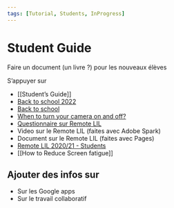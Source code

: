 ```yaml
---
tags: [Tutorial, Students, InProgress]
---
```


# Student Guide

Faire un document (un livre ?) pour les nouveaux élèves

S’appuyer sur 

- [[Student’s Guide]]
- [Back to school 2022](https://docs.google.com/document/d/1MA_NaHjLN4gKpr-P58ihUKhioJZj-JVAutp03wsDzNo/edit#)
- [Back to school](https://docs.google.com/document/d/1MYMZloR02Xg42dUzlRAZotxAPckKOqFwsIynpytYSeo/edit)
- [When to turn your camera on and off?](https://docs.google.com/document/d/1qHgEEgYw7kD7iBI6yA5SFhFa9dVsJkSB37iM4_u4pmc/edit)
- [Questionnaire sur Remote LIL](https://docs.google.com/forms/d/1jJUjLL3w-oB92EU3LIWQ3f_b9rsh5XjSr5OYiLf47NA/edit)
- Video sur le Remote LIL (faites avec Adobe Spark)
- Document sur  le Remote LIL (faites avec Pages)
- [Remote LIL 2020/21 - Students](https://sites.google.com/lyceeinternational.london/remotelil202021-students/home)
- [[How to Reduce Screen fatigue]]

## Ajouter des infos sur
- Sur les Google apps
- Sur le travail collaboratif
